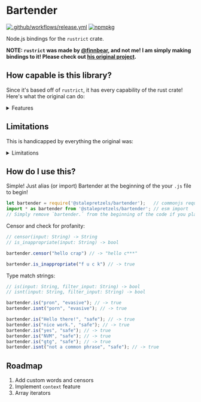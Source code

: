 # Bartender
[![.github/workflows/release.yml](https://github.com/stalepretzels/bartender/actions/workflows/release.yml/badge.svg)](https://github.com/stalepretzels/bartender/actions/workflows/release.yml)
[![npmpkg](https://img.shields.io/npm/v/%40stalepretzels%2Fbartender)](https://www.npmjs.com/package/@stalepretzels/bartender)

Node.js bindings for the `rustrict` crate.

**NOTE: `rustrict` was made by [@finnbear](https://github.com/finnbear), and not me! I am simply making bindings to it! Please check out [his original project](https://github.com/finnbear/rustrict).**

## How capable is this library?
Since it's based off of `rustrict`, it has every capability of the rust crate! Here's what the original can do:

<details>
<summary>Features</summary>

- Multiple types (profane, offensive, sexual, mean, spam)
- Multiple levels (mild, moderate, severe)
- Resistant to evasion
  - Alternative spellings (like "fck")
  - Repeated characters (like "craaaap")
  - Confusable characters (like 'ᑭ', '𝕡', and '🅿')
  - Spacing (like "c r_a-p")
  - Accents (like "pÓöp")
  - Bidirectional Unicode ([related reading](https://blog.rust-lang.org/2021/11/01/cve-2021-42574.html))
  - Self-censoring (like "f*ck")
  - Safe phrase list for known bad actors]
  - Censors invalid Unicode characters
  - Battle-tested in [Mk48.io](https://mk48.io)
- Resistant to false positives
  - One word (like "**ass**assin")
  - Two words (like "pu**sh it**")
- Flexible
  - Censor and/or analyze
  - Input `&str` or `Iterator<Item = char>`
  - Can track per-user state with `context` feature
  - Can add words with the `customize` feature
  - Accurately reports the width of Unicode via the `width` feature
  - Plenty of options
- Performant
  - O(n) analysis and censoring
  - No `regex` (uses custom trie)
  - 3 MB/s in `release` mode
  - 100 KB/s in `debug` mode

</details>

## Limitations
This is handicapped by everything the original was:
<details>
<summary>Limitations</summary>

- Mostly English/emoji
- Censoring removes most diacritics (accents)
- Does not detect right-to-left profanity while analyzing, so...
- Censoring forces Unicode to be left-to-right
- Doesn't understand context
- Not resistant to false positives affecting profanities added at runtime

</details>

## How do I use this?
Simple! Just alias (or import) Bartender at the beginning of the your `.js` file to begin!
```javascript
let bartender = require('@stalepretzels/bartender');   // commonjs require
import * as bartender from '@stalepretzels/bartender'; // esm import
// Simply remove `bartender.` from the beginning of the code if you plan on importing functions by themselves. 
```

Censor and check for profanity:
```javascript
// censor(input: String) -> String
// is_inappropriate(input: String) -> bool

bartender.censor("hello crap") // -> "hello c***"

bartender.is_inappropriate("f u c k") // -> true
```

Type match strings:
```javascript
// is(input: String, filter_input: String) -> bool
// isnt(input: String, filter_input: String) -> bool

bartender.is("pron", "evasive"); // -> true
bartender.isnt("porn", "evasive"); // -> true

bartender.is("Hello there!", "safe"); // -> true
bartender.is("nice work.", "safe"); // -> true
bartender.is("yes", "safe"); // -> true
bartender.is("NVM", "safe"); // -> true
bartender.is("gtg", "safe"); // -> true
bartender.isnt("not a common phrase", "safe"); // -> true
```

## Roadmap
1. Add custom words and censors
2. Implement `context` feature
3. Array iterators
